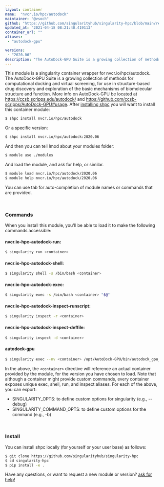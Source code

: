 ```yaml
---
layout: container
name:  "nvcr.io/hpc/autodock"
maintainer: "@vsoch"
github: "https://github.com/singularityhub/singularity-hpc/blob/main/registry/nvcr.io/hpc/autodock/container.yaml"
updated_at: "2021-04-18 08:21:40.419113"
container_url: ""
aliases:
 - "autodock-gpu"

versions:
 - "2020.06"
description: "The AutoDock-GPU Suite is a growing collection of methods for computational docking and virtual screening, for use in structure-based drug discovery and exploration of the basic mechanisms of biomolecular structure and function. More info on AutoDock-GPU be located at https://ccsb.scripps.edu/autodock/ and https://github.com/ccsb-scripps/AutoDock-GPU#usage."
---
```


This module is a singularity container wrapper for nvcr.io/hpc/autodock.
The AutoDock-GPU Suite is a growing collection of methods for computational docking and virtual screening, for use in structure-based drug discovery and exploration of the basic mechanisms of biomolecular structure and function. More info on AutoDock-GPU be located at https://ccsb.scripps.edu/autodock/ and https://github.com/ccsb-scripps/AutoDock-GPU#usage.
After [installing shpc](#install) you will want to install this container module:

```bash
$ shpc install nvcr.io/hpc/autodock
```

Or a specific version:

```bash
$ shpc install nvcr.io/hpc/autodock:2020.06
```

And then you can tell lmod about your modules folder:

```bash
$ module use ./modules
```

And load the module, and ask for help, or similar.

```bash
$ module load nvcr.io/hpc/autodock/2020.06
$ module help nvcr.io/hpc/autodock/2020.06
```

You can use tab for auto-completion of module names or commands that are provided.

<br>

### Commands

When you install this module, you'll be able to load it to make the following commands accessible:

#### nvcr.io-hpc-autodock-run:

```bash
$ singularity run <container>
```

#### nvcr.io-hpc-autodock-shell:

```bash
$ singularity shell -s /bin/bash <container>
```

#### nvcr.io-hpc-autodock-exec:

```bash
$ singularity exec -s /bin/bash <container> "$@"
```

#### nvcr.io-hpc-autodock-inspect-runscript:

```bash
$ singularity inspect -r <container>
```

#### nvcr.io-hpc-autodock-inspect-deffile:

```bash
$ singularity inspect -d <container>
```


#### autodock-gpu
       
```bash
$ singularity exec --nv <container> /opt/AutoDock-GPU/bin/autodock_gpu_128wi
```



In the above, the `<container>` directive will reference an actual container provided
by the module, for the version you have chosen to load. Note that although a container
might provide custom commands, every container exposes unique exec, shell, run, and
inspect aliases. For each of the above, you can export:

 - SINGULARITY_OPTS: to define custom options for singularity (e.g., --debug)
 - SINGULARITY_COMMAND_OPTS: to define custom options for the command (e.g., -b)

<br>
  
### Install

You can install shpc locally (for yourself or your user base) as follows:

```bash
$ git clone https://github.com/singularityhub/singularity-hpc
$ cd singularity-hpc
$ pip install -e .
```

Have any questions, or want to request a new module or version? [ask for help!](https://github.com/singularityhub/singularity-hpc/issues)